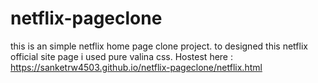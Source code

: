 # netflix-pageclone
this is an simple netflix home page clone project. to designed this netflix official site page i used pure valina css.
Hostest here : https://sanketrw4503.github.io/netflix-pageclone/netflix.html

